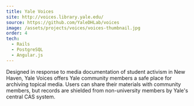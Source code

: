 ```yaml
---
title: Yale Voices
site: http://voices.library.yale.edu/
source: https://github.com/YaleDHLab/voices
image: /assets/projects/voices/voices-thumbnail.jpg
order: 4
tech:
  - Rails
  - PostgreSQL
  - Angular.js
---
```


Designed in response to media documentation of student activism in New Haven, Yale Voices offers Yale community members a safe place for archiving topical media. Users can share their materials with community members, but records are shielded from non-university members by Yale's central CAS system.
